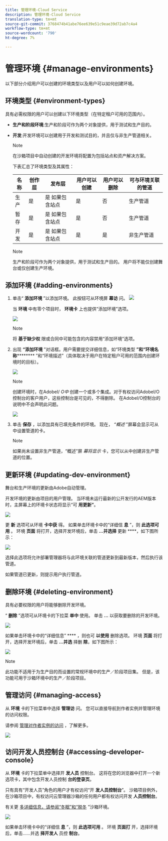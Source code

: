 ```yaml
---
title: 管理环境-Cloud Service
description: 管理环境-Cloud Service
translation-type: tm+mt
source-git-commit: 3768474b41abe76ee639e51c9eae39d72ab7c4a4
workflow-type: tm+mt
source-wordcount: '790'
ht-degree: 7%

---
```



# 管理环境 {#manage-environments}

以下部分介绍用户可以创建的环境类型以及用户可以如何创建环境。

## 环境类型 {#environment-types}

具有必需权限的用户可以创建以下环境类型（在特定租户可用的范围内）。

* **生产和阶段环境**:生产和阶段可作为两个对象提供，用于测试和生产目的。

* **开发**:开发环境可以创建用于开发和测试目的，并且仅与非生产管道相关。

   >[!NOTE]
   >在沙箱项目中自动创建的开发环境将配置为包括站点和资产解决方案。

   下表汇总了环境类型及其属性：

   | 名称 | 创作层 | 发布层 | 用户可以创建 | 用户可以删除 | 可与环境关联的管道 |
   |--- |--- |--- |--- |---|---|
   | 生产 | 是 | 是 如果包含站点 | 是 | 否 | 生产管道 |
   | 暂存 | 是 | 是 如果包含站点 | 是 | 否 | 生产管道 |
   | 开发 | 是 | 是 如果包含站点 | 是 | 是 | 非生产管道 |

   >[!NOTE]
   >生产和阶段可作为两个对象提供，用于测试和生产目的。  用户将不能仅创建舞台或仅创建生产环境。

## 添加环境 {#adding-environments}


1. 单击“ **添加环境** ”以添加环境。 此按钮可从环境屏 **幕访** 问。
   ![](assets/environments-tab.png)

   当 **环境** 中有零个项目时， **环境卡** 上也提供“添加环境”选项。

   ![](assets/no-environments.png)

   >[!NOTE]
   >将 **基于缺少权** 限或合同中可能包含的内容禁用“添加环境”选项。

1. 出现 **“添加环境** ”对话框。用户需要提交详细信息，如“环境类型 **”和“环境名称********** ”和“环境描述”（具体取决于用户在特定租户可用的范围内创建环境时的目标）。

   ![](assets/add-environment2.png)

   >[!NOTE]
   >创建环境时，在AdobeI/ *O中* 创建一个或多个集成。对于有权访问AdobeI/O控制台的客户用户，这些控制台是可见的，不得删除。 在AdobeI/O控制台的说明中不会声明此问题。

   ![](assets/add-environment-image1.png)

1. 单击 **保存** ，以添加具有已填充条件的环境。  现在， *“概述* ”屏幕会显示可从中设置管道的卡。

   >[!NOTE]
   >如果尚未设置非生产管道，“概述”屏 *幕将显示* 卡，您可以从中创建非生产管道的位置。

## 更新环境 {#updating-dev-environment}

舞台和生产环境的更新由Adobe自动管理。

开发环境的更新由项目的用户管理。 当环境未运行最新的公开发行的AEM版本时，主屏幕上的环境卡状态将显示“可 **用更新”**。

![](assets/update-environ-1.png)


更 **新** 选项可从环境 **卡中获** 得。
如果单击环境卡中的“详细信 **息** ”，则 **此选项可用** 。 环境 **页面** 将打开，选择开发环境后，单击 **...并选择** 更新 ****，如下图所示：

![](assets/environments-screen-update.png)

选择此选项将允许部署管理器将与此环境关联的管道更新到最新版本，然后执行该管道。

如果管道已更新，则提示用户执行管道。

## 删除环境 {#deleting-environment}

具有必要权限的用户将能够删除开发环境。

“ **删除** ”选项可从环境卡的下拉菜 **单中** 使用。 单击 **...** 以获取要删除的开发环境。

![](assets/environ-delete.png)

如果单击环境卡中的“详细信息” **** ，则也可 **以使用** 删除选项。 环境 **页面** 将打开，选择开发环境后，单击 **...并选** 择删 **除**，如下图所示：

![](assets/environ-delete-2.png)


>[!NOTE]
此功能不适用于为生产目的而设置的常规环境中的生产／阶段项目集。 但是，该功能可用于沙箱环境中的生产／阶段项目。

## 管理访问 {#managing-access}

从 **环境** 卡的下拉菜单中选择 **管理访** 问。 您可以直接导航到作者实例并管理环境的访问权限。

请参阅 [管理对作者实例的访问](/help/onboarding/getting-access-to-aem-in-cloud/navigation.md#manage-access-aem) ，了解更多。

![](assets/environ-manage-access.png)


## 访问开发人员控制台 {#accessing-developer-console}

从 **环境** 卡的下拉菜单中选择开 **发人员** 控制台。 这将在您的浏览器中打开一个新选项卡，其中包含开发人员控制 **台的登录页**。

只有具有“开发人员”角色的用户才有权访问“开 **发人员控制台**”。 沙箱项目例外，在沙箱项目中，有权访问云管理器沙箱的任何用户都有权访问开发 **人员控制台**。

有关更 [多详细信息，请参阅“冬眠”和“脱冬](https://docs.adobe.com/content/help/en/experience-manager-cloud-service/onboarding/getting-access/cloud-service-programs/sandbox-programs.html#hibernating-introduction) ”沙箱环境。


![](assets/environ-dev-console.png)

如果单击环境卡中的“详细信 **息** ”，则 **此选项可用** 。 环境 **页面打** 开，选择环境后，单击……并选 **择开发人** 员控 **制台**。

